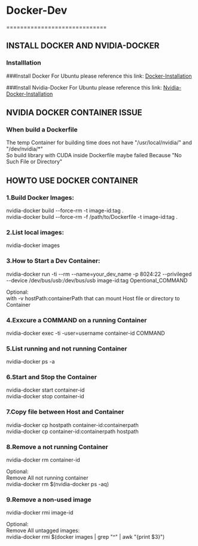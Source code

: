 # Docker-Dev
=============================

INSTALL DOCKER AND NVIDIA-DOCKER
---------------------------------

### Installlation

 ###Install Docker
For Ubuntu please reference this link: [Docker-Installation](https://docs.docker.com/engine/installation/ubuntulinux/)

 ###Install Nvidia-Docker
For Ubuntu please reference this link: [Nvidia-Docker-Installation](https://github.com/NVIDIA/nvidia-docker)


NVIDIA DOCKER CONTAINER ISSUE
-------------------------------

### When build a Dockerfile

The temp Container for building time does not have "/usr/local/nvidia/" and "/dev/nvidia/*"  <br>
So build library with CUDA inside Dockerfile maybe failed Because "No Such File or Directory"  <br>


HOWTO USE DOCKER CONTAINER
---------------------------------

### 1.Build Docker Images:

nvidia-docker build --force-rm -t image-id:tag .    <br>
nvidia-docker build --force-rm -f /path/to/Dockerfile -t image-id:tag .   <br>

### 2.List local images:

nvidia-docker images

### 3.How to Start a Dev Container:

nvidia-docker run -ti --rm --name=your_dev_name -p 8024:22 --privileged --device /dev/bus/usb:/dev/bus/usb image-id:tag Opentional_COMMAND

Optional:  <br>
with -v hostPath:containerPath that can mount Host file or directory to Container

### 4.Exxcure a COMMAND on a running Container

nvidia-docker exec -ti -user=username container-id COMMAND

### 5.List running and not running Container

nvidia-docker ps -a

### 6.Start and Stop the Container

nvidia-docker start container-id  <br>
nvidia-docker stop container-id  <br>

### 7.Copy file between Host and Container

nvidia-docker cp hostpath container-id:containerpath  <br>
nvidia-docker cp container-id:containerpath hostpath  <br>

### 8.Remove a not running Container

nvidia-docker rm container-id

Optional:  <br>
Remove All not running container  <br>
nvidia-docker rm $(nvidia-docker ps -aq)  <br>

### 9.Remove a non-used image

nvidia-docker rmi image-id

Optional:  <br>
Remove All untagged images:  <br>
nvidia-docker rmi $(docker images | grep "^<none>" | awk "{print $3}")  <br>



